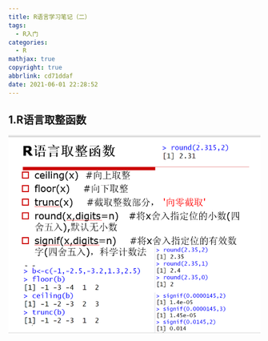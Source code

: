 ```yaml
---
title: R语言学习笔记（二）
tags:
  - R入门
categories:
  - R
mathjax: true
copyright: true
abbrlink: cd71ddaf
date: 2021-06-01 22:28:52
---
```


## 1.R语言取整函数

![image-20210601222932557](R语言学习笔记（二）/image-20210601222932557.png)
